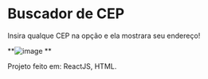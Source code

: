 # Buscador de CEP

Insira qualque CEP na opção e ela mostrara seu endereço!

**![image](https://github.com/biank-s/buscador/assets/63993413/e2735bf9-b0da-4ad9-b765-2afc3251e845)
**

Projeto feito em:
ReactJS,
HTML.
